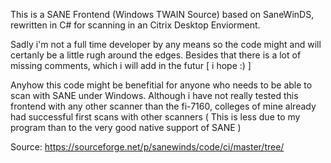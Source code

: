 This is a SANE Frontend (Windows TWAIN Source) based on SaneWinDS, rewritten in C# for scanning in an Citrix Desktop Enviorment.

Sadly i'm not a full time developer by any means so the code might and will certanly be a little rugh around the edges. Besides that there is a lot of missing comments, which i will add in the futur [ i hope :) ]

Anyhow this code might be benefitial for anyone who needs to be able to scan with SANE under Windows. Although i have not really tested this frontend with any other scanner than the fi-7160, colleges of mine already had successful first scans with other scanners ( This is less due to my program than to the very good native support of SANE )

Source: https://sourceforge.net/p/sanewinds/code/ci/master/tree/
